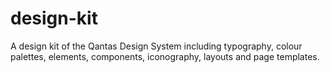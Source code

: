 # design-kit
A design kit of the Qantas Design System including typography, colour palettes, elements, components, iconography, layouts and page templates.
